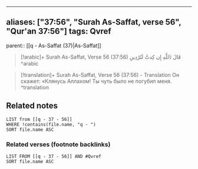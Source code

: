 
---
aliases: ["37:56", "Surah As-Saffat, verse 56", "Qur'an 37:56"]
tags: Qvref
---

parent:: [[q - As-Saffat (37)|As-Saffat]]

> [!arabic]+ Surah As-Saffat, Verse 56 (37:56)
> <span class="quran-arabic">قَالَ تَٱللَّهِ إِن كِدتَّ لَتُرْدِينِ</span>
^arabic

> [!translation]+ Surah As-Saffat, Verse 56 (37:56) - Translation
> Он скажет: «Клянусь Аллахом! Ты чуть было не погубил меня.
^translation



## Related notes
```dataview
LIST from [[q - 37 - 56]]
WHERE !contains(file.name, "q - ")
SORT file.name ASC
```

### Related verses (footnote backlinks)
```dataview
LIST FROM [[q - 37 - 56]] AND #Qvref
SORT file.name ASC
```

